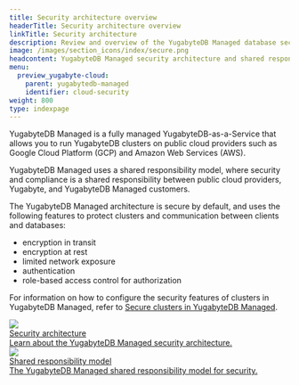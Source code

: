 ```yaml
---
title: Security architecture overview
headerTitle: Security architecture overview
linkTitle: Security architecture
description: Review and overview of the YugabyteDB Managed database security architecture and shared responsibility model.
image: /images/section_icons/index/secure.png
headcontent: YugabyteDB Managed security architecture and shared responsibility model
menu:
  preview_yugabyte-cloud:
    parent: yugabytedb-managed
    identifier: cloud-security
weight: 800
type: indexpage
---
```

YugabyteDB Managed is a fully managed YugabyteDB-as-a-Service that allows you to run YugabyteDB clusters on public cloud providers such as Google Cloud Platform (GCP) and Amazon Web Services (AWS).

YugabyteDB Managed uses a shared responsibility model, where security and compliance is a shared responsibility between public cloud providers, Yugabyte, and YugabyteDB Managed customers.

The YugabyteDB Managed architecture is secure by default, and uses the following features to protect clusters and communication between clients and databases:

- encryption in transit
- encryption at rest
- limited network exposure
- authentication
- role-based access control for authorization

For information on how to configure the security features of clusters in YugabyteDB Managed, refer to [Secure clusters in YugabyteDB Managed](../cloud-secure-clusters/).

<div class="row">
  <div class="col-12 col-md-6 col-lg-12 col-xl-6">
    <a class="section-link icon-offset" href="cloud-security-features/">
      <div class="head">
        <img class="icon" src="/images/section_icons/secure/checklist.png" aria-hidden="true" />
        <div class="title">Security architecture</div>
      </div>
      <div class="body">
        Learn about the YugabyteDB Managed security architecture.
      </div>
    </a>
  </div>

  <div class="col-12 col-md-6 col-lg-12 col-xl-6">
    <a class="section-link icon-offset" href="shared-responsibility/">
      <div class="head">
        <img class="icon" src="/images/section_icons/secure/grant-permissions.png" aria-hidden="true" />
        <div class="title">Shared responsibility model</div>
      </div>
      <div class="body">
        The YugabyteDB Managed shared responsibility model for security.
      </div>
    </a>
  </div>

</div>
